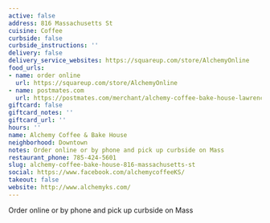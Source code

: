 ```yaml
---
active: false
address: 816 Massachusetts St
cuisine: Coffee
curbside: false
curbside_instructions: ''
delivery: false
delivery_service_websites: https://squareup.com/store/AlchemyOnline
food_urls:
- name: order online
  url: https://squareup.com/store/AlchemyOnline
- name: postmates.com
  url: https://postmates.com/merchant/alchemy-coffee-bake-house-lawrence
giftcard: false
giftcard_notes: ''
giftcard_url: ''
hours: ''
name: Alchemy Coffee & Bake House
neighborhood: Downtown
notes: Order online or by phone and pick up curbside on Mass
restaurant_phone: 785-424-5601
slug: alchemy-coffee-bake-house-816-massachusetts-st
social: https://www.facebook.com/alchemycoffeeKS/
takeout: false
website: http://www.alchemyks.com/
---
```


Order online or by phone and pick up curbside on Mass